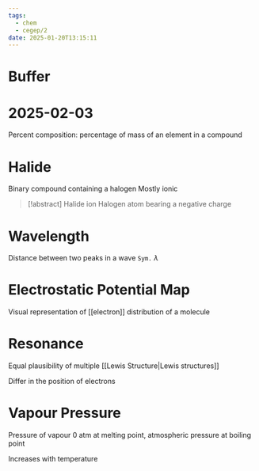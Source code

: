 ```yaml
---
tags:
  - chem
  - cegep/2
date: 2025-01-20T13:15:11
---
```


# Buffer

# 2025-02-03

Percent composition: percentage of mass of an element in a compound

# Halide

Binary compound containing a halogen
Mostly ionic

> [!abstract] Halide ion
> Halogen atom bearing a negative charge

# Wavelength

Distance between two peaks in a wave
`Sym.` $\lambda$

# Electrostatic Potential Map

Visual representation of [[electron]] distribution of a molecule

# Resonance

Equal plausibility of multiple [[Lewis Structure|Lewis structures]]

Differ in the position of electrons

# Vapour Pressure

Pressure of vapour
0 atm at melting point, atmospheric pressure at boiling point

Increases with temperature